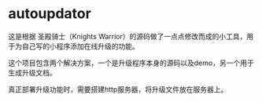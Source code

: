 autoupdator
===========
这是根据 圣殿骑士（Knights Warrior）的源码做了一点点修改而成的小工具，用于为自己写的小程序添加在线升级的功能。

这个项目包含两个解决方案，一个是升级程序本身的源码以及demo，另一个用于生成升级文档。

真正部署升级功能时，需要搭建http服务器，将升级文件放在服务器上。
